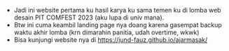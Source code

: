 - Jadi ini website pertama ku hasil karya ku sama temen ku di lomba web desain PIT COMFEST 2023 (aku lupa di univ mana).
- Btw ini cuma keambil landing page nya doang karena gasempat backup waktu akhir lomba (krn dimarahin panitia, udah overtime, wkwk)
- Bisa kunjungi website nya di https://jund-fauz.github.io/ajarmasak/
